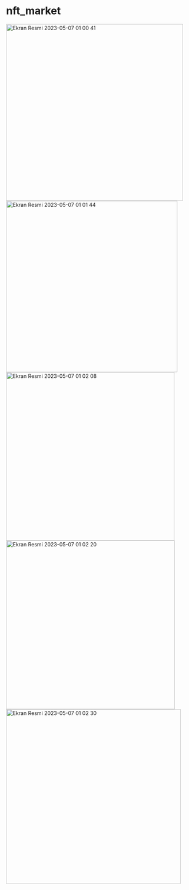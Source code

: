 # nft_market
<img width="480" alt="Ekran Resmi 2023-05-07 01 00 41" src="https://user-images.githubusercontent.com/79910694/236648247-4a710189-ae2c-463e-99d8-3501b42a5463.png">
<img width="465" alt="Ekran Resmi 2023-05-07 01 01 44" src="https://user-images.githubusercontent.com/79910694/236648253-91905ebc-40e9-407a-8b68-abff104c890f.png">
<img width="457" alt="Ekran Resmi 2023-05-07 01 02 08" src="https://user-images.githubusercontent.com/79910694/236648257-f4074f0b-7e3f-4e66-aafa-aadec3c3fec5.png">
<img width="458" alt="Ekran Resmi 2023-05-07 01 02 20" src="https://user-images.githubusercontent.com/79910694/236648258-0bef80b5-e9f9-4bd9-bfd0-6cf89a5ede74.png">
<img width="474" alt="Ekran Resmi 2023-05-07 01 02 30" src="https://user-images.githubusercontent.com/79910694/236648259-bc823eeb-74d1-4ea7-876f-6af3322f4883.png">
